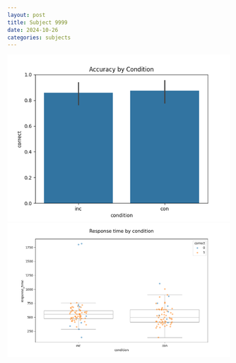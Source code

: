 ```yaml
---
layout: post
title: Subject 9999
date: 2024-10-26
categories: subjects
---
```


![](data/9999/run-16/9999_NF_acc.png)
![](data/9999/run-16/9999_NF_rt.png)
